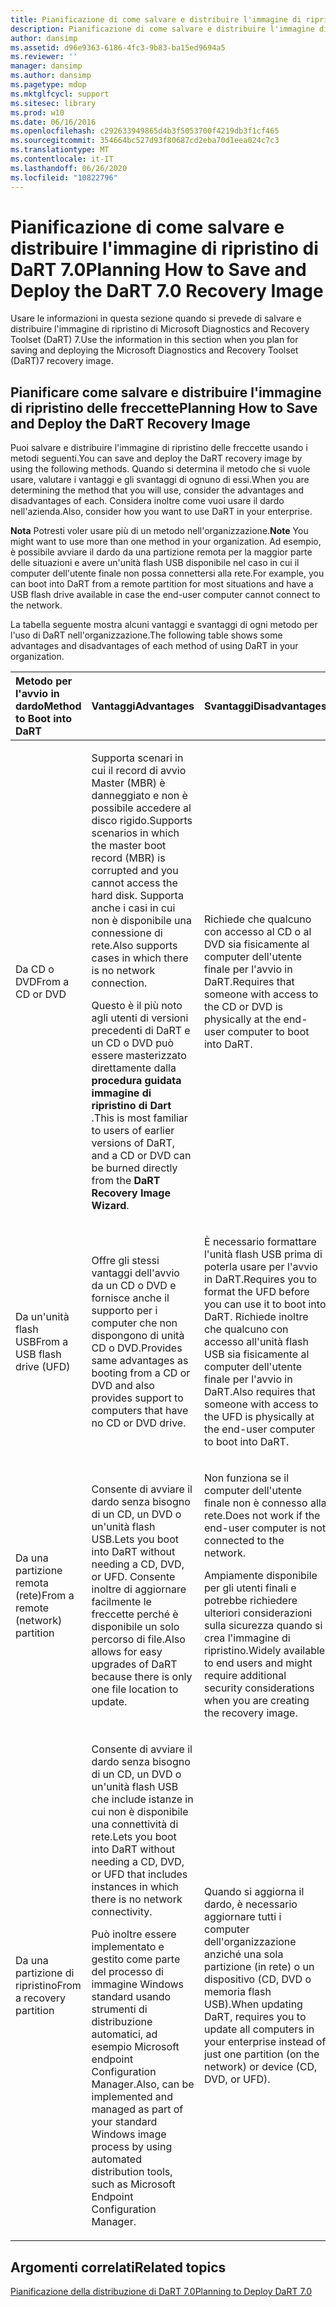 ```yaml
---
title: Pianificazione di come salvare e distribuire l'immagine di ripristino di DaRT 7.0
description: Pianificazione di come salvare e distribuire l'immagine di ripristino di DaRT 7.0
author: dansimp
ms.assetid: d96e9363-6186-4fc3-9b83-ba15ed9694a5
ms.reviewer: ''
manager: dansimp
ms.author: dansimp
ms.pagetype: mdop
ms.mktglfcycl: support
ms.sitesec: library
ms.prod: w10
ms.date: 06/16/2016
ms.openlocfilehash: c292633949865d4b3f5053700f4219db3f1cf465
ms.sourcegitcommit: 354664bc527d93f80687cd2eba70d1eea024c7c3
ms.translationtype: MT
ms.contentlocale: it-IT
ms.lasthandoff: 06/26/2020
ms.locfileid: "10822796"
---
```

# <span data-ttu-id="b8622-103">Pianificazione di come salvare e distribuire l'immagine di ripristino di DaRT 7.0</span><span class="sxs-lookup"><span data-stu-id="b8622-103">Planning How to Save and Deploy the DaRT 7.0 Recovery Image</span></span>


<span data-ttu-id="b8622-104">Usare le informazioni in questa sezione quando si prevede di salvare e distribuire l'immagine di ripristino di Microsoft Diagnostics and Recovery Toolset (DaRT) 7.</span><span class="sxs-lookup"><span data-stu-id="b8622-104">Use the information in this section when you plan for saving and deploying the Microsoft Diagnostics and Recovery Toolset (DaRT)7 recovery image.</span></span>

## <span data-ttu-id="b8622-105">Pianificare come salvare e distribuire l'immagine di ripristino delle freccette</span><span class="sxs-lookup"><span data-stu-id="b8622-105">Planning How to Save and Deploy the DaRT Recovery Image</span></span>


<span data-ttu-id="b8622-106">Puoi salvare e distribuire l'immagine di ripristino delle freccette usando i metodi seguenti.</span><span class="sxs-lookup"><span data-stu-id="b8622-106">You can save and deploy the DaRT recovery image by using the following methods.</span></span> <span data-ttu-id="b8622-107">Quando si determina il metodo che si vuole usare, valutare i vantaggi e gli svantaggi di ognuno di essi.</span><span class="sxs-lookup"><span data-stu-id="b8622-107">When you are determining the method that you will use, consider the advantages and disadvantages of each.</span></span> <span data-ttu-id="b8622-108">Considera inoltre come vuoi usare il dardo nell'azienda.</span><span class="sxs-lookup"><span data-stu-id="b8622-108">Also, consider how you want to use DaRT in your enterprise.</span></span>

<span data-ttu-id="b8622-109">**Nota**  Potresti voler usare più di un metodo nell'organizzazione.</span><span class="sxs-lookup"><span data-stu-id="b8622-109">**Note** You might want to use more than one method in your organization.</span></span> <span data-ttu-id="b8622-110">Ad esempio, è possibile avviare il dardo da una partizione remota per la maggior parte delle situazioni e avere un'unità flash USB disponibile nel caso in cui il computer dell'utente finale non possa connettersi alla rete.</span><span class="sxs-lookup"><span data-stu-id="b8622-110">For example, you can boot into DaRT from a remote partition for most situations and have a USB flash drive available in case the end-user computer cannot connect to the network.</span></span>

 

<span data-ttu-id="b8622-111">La tabella seguente mostra alcuni vantaggi e svantaggi di ogni metodo per l'uso di DaRT nell'organizzazione.</span><span class="sxs-lookup"><span data-stu-id="b8622-111">The following table shows some advantages and disadvantages of each method of using DaRT in your organization.</span></span>

<table>
<colgroup>
<col width="33%" />
<col width="33%" />
<col width="33%" />
</colgroup>
<thead>
<tr class="header">
<th align="left"><span data-ttu-id="b8622-112">Metodo per l'avvio in dardo</span><span class="sxs-lookup"><span data-stu-id="b8622-112">Method to Boot into DaRT</span></span></th>
<th align="left"><span data-ttu-id="b8622-113">Vantaggi</span><span class="sxs-lookup"><span data-stu-id="b8622-113">Advantages</span></span></th>
<th align="left"><span data-ttu-id="b8622-114">Svantaggi</span><span class="sxs-lookup"><span data-stu-id="b8622-114">Disadvantages</span></span></th>
</tr>
</thead>
<tbody>
<tr class="odd">
<td align="left"><p><span data-ttu-id="b8622-115">Da CD o DVD</span><span class="sxs-lookup"><span data-stu-id="b8622-115">From a CD or DVD</span></span></p></td>
<td align="left"><p><span data-ttu-id="b8622-116">Supporta scenari in cui il record di avvio Master (MBR) è danneggiato e non è possibile accedere al disco rigido.</span><span class="sxs-lookup"><span data-stu-id="b8622-116">Supports scenarios in which the master boot record (MBR) is corrupted and you cannot access the hard disk.</span></span> <span data-ttu-id="b8622-117">Supporta anche i casi in cui non è disponibile una connessione di rete.</span><span class="sxs-lookup"><span data-stu-id="b8622-117">Also supports cases in which there is no network connection.</span></span></p>
<p><span data-ttu-id="b8622-118">Questo è il più noto agli utenti di versioni precedenti di DaRT e un CD o DVD può essere masterizzato direttamente dalla <strong> procedura guidata immagine di ripristino di Dart </strong> .</span><span class="sxs-lookup"><span data-stu-id="b8622-118">This is most familiar to users of earlier versions of DaRT, and a CD or DVD can be burned directly from the <strong>DaRT Recovery Image Wizard</strong>.</span></span></p></td>
<td align="left"><p><span data-ttu-id="b8622-119">Richiede che qualcuno con accesso al CD o al DVD sia fisicamente al computer dell'utente finale per l'avvio in DaRT.</span><span class="sxs-lookup"><span data-stu-id="b8622-119">Requires that someone with access to the CD or DVD is physically at the end-user computer to boot into DaRT.</span></span></p></td>
</tr>
<tr class="even">
<td align="left"><p><span data-ttu-id="b8622-120">Da un'unità flash USB</span><span class="sxs-lookup"><span data-stu-id="b8622-120">From a USB flash drive (UFD)</span></span></p></td>
<td align="left"><p><span data-ttu-id="b8622-121">Offre gli stessi vantaggi dell'avvio da un CD o DVD e fornisce anche il supporto per i computer che non dispongono di unità CD o DVD.</span><span class="sxs-lookup"><span data-stu-id="b8622-121">Provides same advantages as booting from a CD or DVD and also provides support to computers that have no CD or DVD drive.</span></span></p></td>
<td align="left"><p><span data-ttu-id="b8622-122">È necessario formattare l'unità flash USB prima di poterla usare per l'avvio in DaRT.</span><span class="sxs-lookup"><span data-stu-id="b8622-122">Requires you to format the UFD before you can use it to boot into DaRT.</span></span> <span data-ttu-id="b8622-123">Richiede inoltre che qualcuno con accesso all'unità flash USB sia fisicamente al computer dell'utente finale per l'avvio in DaRT.</span><span class="sxs-lookup"><span data-stu-id="b8622-123">Also requires that someone with access to the UFD is physically at the end-user computer to boot into DaRT.</span></span></p></td>
</tr>
<tr class="odd">
<td align="left"><p><span data-ttu-id="b8622-124">Da una partizione remota (rete)</span><span class="sxs-lookup"><span data-stu-id="b8622-124">From a remote (network) partition</span></span></p></td>
<td align="left"><p><span data-ttu-id="b8622-125">Consente di avviare il dardo senza bisogno di un CD, un DVD o un'unità flash USB.</span><span class="sxs-lookup"><span data-stu-id="b8622-125">Lets you boot into DaRT without needing a CD, DVD, or UFD.</span></span> <span data-ttu-id="b8622-126">Consente inoltre di aggiornare facilmente le freccette perché è disponibile un solo percorso di file.</span><span class="sxs-lookup"><span data-stu-id="b8622-126">Also allows for easy upgrades of DaRT because there is only one file location to update.</span></span></p></td>
<td align="left"><p><span data-ttu-id="b8622-127">Non funziona se il computer dell'utente finale non è connesso alla rete.</span><span class="sxs-lookup"><span data-stu-id="b8622-127">Does not work if the end-user computer is not connected to the network.</span></span></p>
<p><span data-ttu-id="b8622-128">Ampiamente disponibile per gli utenti finali e potrebbe richiedere ulteriori considerazioni sulla sicurezza quando si crea l'immagine di ripristino.</span><span class="sxs-lookup"><span data-stu-id="b8622-128">Widely available to end users and might require additional security considerations when you are creating the recovery image.</span></span></p></td>
</tr>
<tr class="even">
<td align="left"><p><span data-ttu-id="b8622-129">Da una partizione di ripristino</span><span class="sxs-lookup"><span data-stu-id="b8622-129">From a recovery partition</span></span></p></td>
<td align="left"><p><span data-ttu-id="b8622-130">Consente di avviare il dardo senza bisogno di un CD, un DVD o un'unità flash USB che include istanze in cui non è disponibile una connettività di rete.</span><span class="sxs-lookup"><span data-stu-id="b8622-130">Lets you boot into DaRT without needing a CD, DVD, or UFD that includes instances in which there is no network connectivity.</span></span></p>
<p><span data-ttu-id="b8622-131">Può inoltre essere implementato e gestito come parte del processo di immagine Windows standard usando strumenti di distribuzione automatici, ad esempio Microsoft endpoint Configuration Manager.</span><span class="sxs-lookup"><span data-stu-id="b8622-131">Also, can be implemented and managed as part of your standard Windows image process by using automated distribution tools, such as Microsoft Endpoint Configuration Manager.</span></span></p></td>
<td align="left"><p><span data-ttu-id="b8622-132">Quando si aggiorna il dardo, è necessario aggiornare tutti i computer dell'organizzazione anziché una sola partizione (in rete) o un dispositivo (CD, DVD o memoria flash USB).</span><span class="sxs-lookup"><span data-stu-id="b8622-132">When updating DaRT, requires you to update all computers in your enterprise instead of just one partition (on the network) or device (CD, DVD, or UFD).</span></span></p></td>
</tr>
</tbody>
</table>

 

## <span data-ttu-id="b8622-133">Argomenti correlati</span><span class="sxs-lookup"><span data-stu-id="b8622-133">Related topics</span></span>


[<span data-ttu-id="b8622-134">Pianificazione della distribuzione di DaRT 7.0</span><span class="sxs-lookup"><span data-stu-id="b8622-134">Planning to Deploy DaRT 7.0</span></span>](planning-to-deploy-dart-70.md)

 

 





